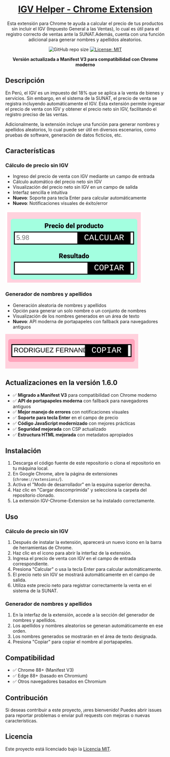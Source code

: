 <div align="center">

<h1 style="border-bottom: none">
    <b><a href="https://github.com/jospaquim/IGV-Helper-Chrome-Extension">IGV Helper - Chrome Extension</a></b>
</h1>

Esta extensión para Chrome te ayuda a calcular el precio de tus productos sin incluir el IGV (Impuesto General a las Ventas), lo cual es útil para el registro correcto de ventas ante la SUNAT.Además, cuenta con una función adicional para generar nombres y apellidos aleatorios.

![GitHub repo size](https://img.shields.io/github/repo-size/jospaquim/IGV-Helper-Chrome-Extension)
[![License: MIT](https://img.shields.io/github/license/jospaquim/IGV-Helper-Chrome-Extension)](https://opensource.org/licenses/MIT)

**Versión actualizada a Manifest V3 para compatibilidad con Chrome moderno**

</div>

## Descripción

En Perú, el IGV es un impuesto del 18% que se aplica a la venta de bienes y servicios. Sin embargo, en el sistema de la SUNAT, el precio de venta se registra incluyendo automáticamente el IGV. Esta extensión permite ingresar el precio de venta con IGV y obtener el precio neto sin IGV, facilitando el registro preciso de las ventas.

Adicionalmente, la extensión incluye una función para generar nombres y apellidos aleatorios, lo cual puede ser útil en diversos escenarios, como pruebas de software, generación de datos ficticios, etc.

## Características

### Cálculo de precio sin IGV
- Ingreso del precio de venta con IGV mediante un campo de entrada
- Cálculo automático del precio neto sin IGV
- Visualización del precio neto sin IGV en un campo de salida
- Interfaz sencilla e intuitiva
- **Nuevo**: Soporte para tecla Enter para calcular automáticamente
- **Nuevo**: Notificaciones visuales de éxito/error

![Captura de pantalla del cálculo de precio sin IGV](./src/img/igv_helper.png)

### Generador de nombres y apellidos
- Generación aleatoria de nombres y apellidos
- Opción para generar un solo nombre o un conjunto de nombres
- Visualización de los nombres generados en un área de texto
- **Nuevo**: API moderna de portapapeles con fallback para navegadores antiguos

![Captura de pantalla del generador de nombres y apellidos](./src/img/name_generator.png)

## Actualizaciones en la versión 1.6.0

- ✅ **Migrado a Manifest V3** para compatibilidad con Chrome moderno
- ✅ **API de portapapeles moderna** con fallback para navegadores antiguos
- ✅ **Mejor manejo de errores** con notificaciones visuales
- ✅ **Soporte para tecla Enter** en el campo de precio
- ✅ **Código JavaScript modernizado** con mejores prácticas
- ✅ **Seguridad mejorada** con CSP actualizado
- ✅ **Estructura HTML mejorada** con metadatos apropiados

## Instalación

1. Descarga el código fuente de este repositorio o clona el repositorio en tu máquina local.
2. En Google Chrome, abre la página de extensiones (`chrome://extensions/`).
3. Activa el "Modo de desarrollador" en la esquina superior derecha.
4. Haz clic en "Cargar descomprimida" y selecciona la carpeta del repositorio clonado.
5. La extensión IGV-Chrome-Extension se ha instalado correctamente.

## Uso

### Cálculo de precio sin IGV
1. Después de instalar la extensión, aparecerá un nuevo icono en la barra de herramientas de Chrome.
2. Haz clic en el icono para abrir la interfaz de la extensión.
3. Ingresa el precio de venta con IGV en el campo de entrada correspondiente.
4. Presiona "Calcular" o usa la tecla Enter para calcular automáticamente.
5. El precio neto sin IGV se mostrará automáticamente en el campo de salida.
6. Utiliza este precio neto para registrar correctamente la venta en el sistema de la SUNAT.

### Generador de nombres y apellidos
1. En la interfaz de la extensión, accede a la sección del generador de nombres y apellidos.
2. Los apellidos y nombres aleatorios se generan automáticamente en ese orden.
3. Los nombres generados se mostrarán en el área de texto designada.
4. Presiona "Copiar" para copiar el nombre al portapapeles.

## Compatibilidad

- ✅ Chrome 88+ (Manifest V3)
- ✅ Edge 88+ (basado en Chromium)
- ✅ Otros navegadores basados en Chromium

## Contribución

Si deseas contribuir a este proyecto, ¡eres bienvenido! Puedes abrir issues para reportar problemas o enviar pull requests con mejoras o nuevas características.

## Licencia

Este proyecto está licenciado bajo la [Licencia MIT](LICENSE).
